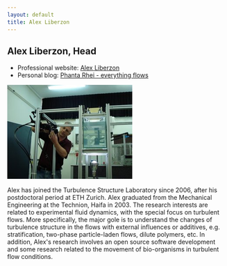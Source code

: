 ```yaml
---
layout: default
title: Alex Liberzon
---
```


## Alex Liberzon, Head

* Professional website: [Alex Liberzon](http://www.eng.tau.ac.il/~alexlib)
* Personal blog: [Phanta Rhei - everything flows](http://alexl.wordpress.com)

![](../images/alex_lab2.jpg)

Alex has joined the Turbulence Structure Laboratory since 2006, after his postdoctoral
period at ETH Zurich. Alex graduated from the Mechanical Engineering at the Technion, Haifa in 2003. 
The research interests are related to experimental fluid dynamics, with the special focus on 
turbulent flows. More specifically, the major gole is to understand the changes of turbulence
structure in the flows with external influences or additives, e.g. stratification, two-phase particle-laden
flows, dilute polymers, etc. In addition, Alex's research involves an open source software development and some 
research related to the movement of bio-organisms in turbulent flow conditions. 
